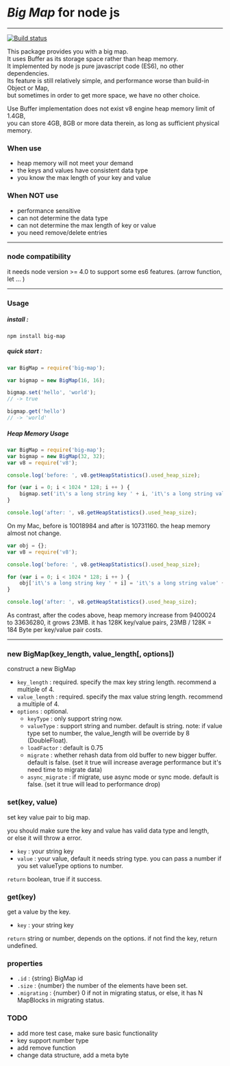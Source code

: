 # *Big Map* for node js

----------------------

[![Build status][travis-image]][travis-url]

This package provides you with a big map.   
It uses Buffer as its storage space rather than heap memory.  
It implemented by node js pure javascript code (ES6), no other dependencies.     
Its feature is still relatively simple, and performance worse than build-in Object or Map,   
but sometimes in order to get more space, we have no other choice.

Use Buffer implementation does not exist v8 engine heap memory limit of 1.4GB,   
you can store 4GB, 8GB or more data therein, as long as sufficient physical memory.

### When use 

* heap memory will not meet your demand  
* the keys and values have consistent data type   
* you know the max length of your key and value   

### When NOT use

* performance sensitive
* can not determine the data type
* can not determine the max length of key or value  
* you need remove/delete entries


------------------------

### node compatibility

it needs node version >= 4.0 to support some es6 features. (arrow function, let ... )

------------------------

### Usage

##### install :
```
npm install big-map
```
##### quick start :
```javascript
var BigMap = require('big-map');

var bigmap = new BigMap(16, 16);

bigmap.set('hello', 'world'); 
// -> true

bigmap.get('hello')
// -> 'world'
```

##### Heap Memory Usage


```javascript
var BigMap = require('big-map');
var bigmap = new BigMap(32, 32);
var v8 = require('v8');

console.log('before: ', v8.getHeapStatistics().used_heap_size);

for (var i = 0; i < 1024 * 128; i ++ ) {
    bigmap.set('it\'s a long string key ' + i, 'it\'s a long string value' + i);
}

console.log('after: ', v8.getHeapStatistics().used_heap_size);
```

On my Mac, before is 10018984 and after is 10731160. the heap memory almost not change.


```javascript
var obj = {};
var v8 = require('v8');

console.log('before: ', v8.getHeapStatistics().used_heap_size);

for (var i = 0; i < 1024 * 128; i ++ ) {
    obj['it\'s a long string key ' + i] = 'it\'s a long string value' + i;
}

console.log('after: ', v8.getHeapStatistics().used_heap_size);
```

As contrast, after the codes above, heap memory increase from 9400024 to 33636280, it grows 23MB.
it has 128K key/value pairs, 23MB / 128K = 184 Byte per key/value pair costs.

------------------------------


### new BigMap(key_length, value_length\[, options\])

construct a new BigMap

* `key_length` : required. specify the max key string length. recommend a multiple of 4.
* `value_length` : required. specify the max value string length. recommend a multiple of 4.
* `options` : optional.
    * `keyType` : only support string now.
    * `valueType` : support string and number. default is string. note: if value type set to number, the value_length will be override by 8 (DoubleFloat).
    * `loadFactor` : default is 0.75
    * `migrate` : whether rehash data from old buffer to new bigger buffer. default is false. (set it true will increase average performance but it's need time to migrate data)
    * `async_migrate` : if migrate, use async mode or sync mode. default is false. (set it true will lead to performance drop)


### set(key, value)

set key value pair to big map.
   
you should make sure the key and value has valid data type and length,   
or else it will throw a error. 

* `key` : your string key
* `value` : your value, default it needs string type. you can pass a number if you set valueType options to number. 

`return` boolean, true if it success.  

### get(key)

get a value by the key.

* `key` : your string key

`return` string or number, depends on the options. if not find the key, return undefined.

### properties

* `.id` : {string} BigMap id
* `.size` : {number} the number of the elements have been set.
* `.migrating` : {number} 0 if not in migrating status, or else, it has N MapBlocks in migrating status.

### TODO

* add more test case, make sure basic functionality
* key support number type
* add remove function
* change data structure, add a meta byte


[travis-image]: https://img.shields.io/travis/Chunlin-Li/BigMap.svg?style=flat
[travis-url]: https://travis-ci.org/Chunlin-Li/BigMap
